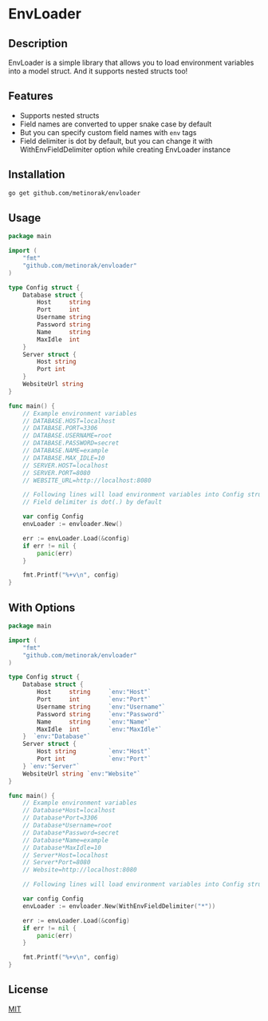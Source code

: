 # EnvLoader
## Description
EnvLoader is a simple library that allows you to load environment variables into a model struct. And it supports nested structs too!

## Features
- Supports nested structs
- Field names are converted to upper snake case by default
- But you can specify custom field names with `env` tags
- Field delimiter is dot by default, but you can change it with WithEnvFieldDelimiter option while creating EnvLoader instance

## Installation
```bash
go get github.com/metinorak/envloader
```

## Usage
```go
package main

import (
    "fmt"
    "github.com/metinorak/envloader"
)

type Config struct {
    Database struct {
        Host     string
        Port     int    
        Username string 
        Password string 
        Name     string
        MaxIdle  int
    }
    Server struct {
        Host string 
        Port int    
    }
    WebsiteUrl string
}

func main() {
    // Example environment variables
    // DATABASE.HOST=localhost
    // DATABASE.PORT=3306
    // DATABASE.USERNAME=root
    // DATABASE.PASSWORD=secret
    // DATABASE.NAME=example
    // DATABASE.MAX_IDLE=10
    // SERVER.HOST=localhost
    // SERVER.PORT=8080
    // WEBSITE_URL=http://localhost:8080

    // Following lines will load environment variables into Config struct
    // Field delimiter is dot(.) by default

    var config Config
    envLoader := envloader.New()

    err := envLoader.Load(&config)
    if err != nil {
        panic(err)
    }

    fmt.Printf("%+v\n", config)
}
```

## With Options
```go
package main

import (
    "fmt"
    "github.com/metinorak/envloader"
)

type Config struct {
    Database struct {
        Host     string     `env:"Host"`
        Port     int        `env:"Port"`
        Username string     `env:"Username"`
        Password string     `env:"Password"`
        Name     string     `env:"Name"`
        MaxIdle  int        `env:"MaxIdle"`
    }  `env:"Database"`
    Server struct {
        Host string         `env:"Host"`
        Port int            `env:"Port"`
    } `env:"Server"`
    WebsiteUrl string `env:"Website"`
}

func main() {
    // Example environment variables
    // Database*Host=localhost
    // Database*Port=3306
    // Database*Username=root
    // Database*Password=secret
    // Database*Name=example
    // Database*MaxIdle=10
    // Server*Host=localhost
    // Server*Port=8080
    // Website=http://localhost:8080

    // Following lines will load environment variables into Config struct

    var config Config
    envLoader := envloader.New(WithEnvFieldDelimiter("*"))

    err := envLoader.Load(&config)
    if err != nil {
        panic(err)
    }

    fmt.Printf("%+v\n", config)
}

```

## License
[MIT](https://choosealicense.com/licenses/mit/)
```
```
